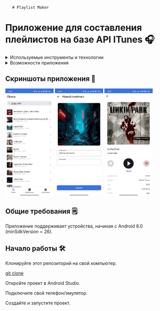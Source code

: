        # Playlist Maker

# Приложение для составления плейлистов на базе API ITunes 🎧

<details>
<summary>Используемые инструменты и технологии</summary>

| Технологии      | Технологии                   |
|-----------------|------------------------------|
| MVVM            | Kotlin Coroutines            |
| Single Activity | Fragment                     |
| Koin            | Room                         |
| Retrofit2       | SafeArgs                     |
| ViewPager2      | MediaPlayer                  |
| RecyclerView    | SharedPreferences            |
| Gson            | BottomNavigationView         |
| LiveData        | Jetpack Navigation Component |

</details>

<details>
<summary>Возможности приложения</summary>

| Возможности                            |
|----------------------------------------|
| Создание/удаление плейлистов           |
| Поиск треков                           |
| Сохранение/удаление истории поиска     |
| Прослушивание превью треков            | 
| Добавление/удаление треков в плейлисты |
| Изменение темы приложения              |
| Прослышивание превью трека             | 

</details>

## Скриншоты приложения 📱

<img src="https://github.com/SvitlanaFilippova/PlaylistMaker/blob/093d4aa545fa10a81be2dcf242c5e889ff8ba5fb/app/docs/screenshots/1.jpg?raw=true" width="30%" height="30%"> <img src="https://github.com/SvitlanaFilippova/PlaylistMaker/blob/093d4aa545fa10a81be2dcf242c5e889ff8ba5fb/app/docs/screenshots/2.jpg?raw=true" width="30%" height="30%">
<img src="https://github.com/SvitlanaFilippova/PlaylistMaker/blob/093d4aa545fa10a81be2dcf242c5e889ff8ba5fb/app/docs/screenshots/3.jpg?raw=true" width="30%" height="30%"> 

## Общие требования 🗒️

Приложение поддерживает устройства, начиная с Android 8.0 (minSdkVersion = 26).

## Начало работы 🛠️

Клонируйте этот репозиторий на свой компьютер.

[git clone](https://github.com/kawunus/hamster-hunter-android)

Откройте проект в Android Studio.

Подключите свой телефон/эмулятор.

Создайте и запустите проект.
